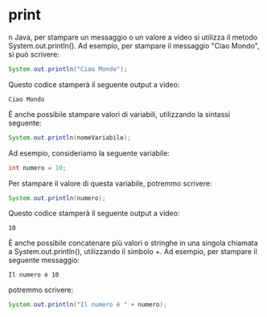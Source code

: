 # print

n Java, per stampare un messaggio o un valore a video si utilizza il metodo System.out.println(). Ad esempio, per stampare il messaggio "Ciao Mondo", si può scrivere:

```java
System.out.println("Ciao Mondo");
```

Questo codice stamperà il seguente output a video:

```text
Ciao Mondo
```

È anche possibile stampare valori di variabili, utilizzando la sintassi seguente:

```java
System.out.println(nomeVariabile);
```

Ad esempio, consideriamo la seguente variabile:

```java
int numero = 10;
```

Per stampare il valore di questa variabile, potremmo scrivere:

```java
System.out.println(numero);
```


Questo codice stamperà il seguente output a video:

```text
10
```

È anche possibile concatenare più valori o stringhe in una singola chiamata a System.out.println(), utilizzando il simbolo +. Ad esempio, per stampare il seguente messaggio:

```text
Il numero è 10
```

potremmo scrivere:

```java
System.out.println("Il numero è " + numero);
```
